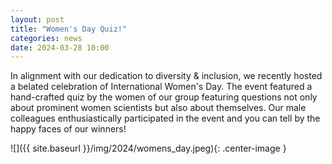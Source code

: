 ```yaml
---
layout: post
title: "Women's Day Quiz!"
categories: news
date: 2024-03-28 10:00
---
```

In alignment with our dedication to diversity & inclusion, we recently hosted a belated celebration of International Women's Day. The event featured a hand-crafted quiz by the women of our group featuring questions not only about prominent women scientists but also about themselves. Our male colleagues enthusiastically participated in the event and you can tell by the happy faces of our winners!

![]({{ site.baseurl }}/img/2024/womens_day.jpeg){: .center-image }
